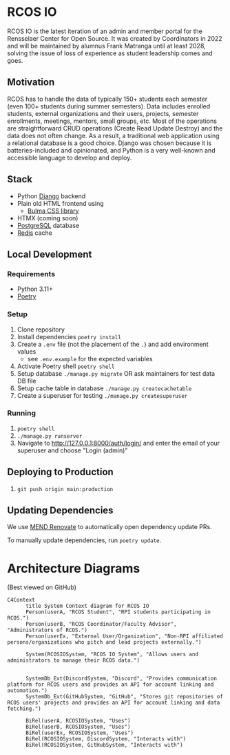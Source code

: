 # RCOS IO

RCOS IO is the latest iteration of an admin and member portal for the Rensselaer Center for Open Source. It was created by Coordinators in 2022 and will be maintained by alumnus Frank Matranga until at least 2028, solving the issue of loss of experience as student leadership comes and goes.

## Motivation

RCOS has to handle the data of typically 150+ students each semester (even 100+ students during summer semesters). Data includes enrolled students, external organizations and their users, projects, semester enrollments, meetings, mentors, small groups, etc. Most of the operations are straightforward CRUD operations (Create Read Update Destroy) and the data does not often change. As a result, a traditional web application using a relational database is a good choice. Django was chosen because it is batteries-included and opinionated, and Python is a very well-known and accessible language to develop and deploy.

## Stack

- Python [Django](https://www.djangoproject.com/) backend
- Plain old HTML frontend using
    - [Bulma CSS library](https://bulma.io/documentation/)
- HTMX (coming soon)
- [PostgreSQL](https://www.postgresql.org/) database
- [Redis](https://redis.io/) cache

## Local Development

### Requirements

- Python 3.11+
- [Poetry](https://python-poetry.org/docs/#installation)

### Setup

1. Clone repository
2. Install dependencies `poetry install`
3. Create a `.env` file (not the placement of the `.`) and add environment values
    - see `.env.example` for the expected variables
4. Activate Poetry shell `poetry shell`
5. Setup database `./manage.py migrate` OR ask maintainers for test data DB file
6. Setup cache table in database `./manage.py createcachetable`
7. Create a superuser for testing `./manage.py createsuperuser`


### Running

1. `poetry shell`
2. `./manage.py runserver`
3. Navigate to http://127.0.0.1:8000/auth/login/ and enter the email of your superuser and choose "Login (admin)"

## Deploying to Production

1. `git push origin main:production`

## Updating Dependencies

We use [MEND Renovate](https://www.mend.io/renovate/) to automatically open dependency update PRs.

To manually update dependencies, run `poetry update`.

# Architecture Diagrams

(Best viewed on GitHub)

```mermaid
C4Context
      title System Context diagram for RCOS IO
      Person(userA, "RCOS Student", "RPI students participating in RCOS.")
      Person(userB, "RCOS Coordinator/Faculty Advisor", "Administrators of RCOS.")
      Person(userEx, "External User/Organization", "Non-RPI affiliated persons/organizations who pitch and lead projects externally.")

      System(RCOSIOSystem, "RCOS IO System", "Allows users and administrators to manage their RCOS data.")


      SystemDb_Ext(DiscordSystem, "Discord", "Provides communication platform for RCOS users and provides an API for account linking and automation.")
      SystemDb_Ext(GitHubSystem, "GitHub", "Stores git repositories of RCOS users' projects and provides an API for account linking and data fetching.")

      BiRel(userA, RCOSIOSystem, "Uses")
      BiRel(userB, RCOSIOSystem, "Uses")
      BiRel(userEx, RCOSIOSystem, "Uses")
      BiRel(RCOSIOSystem, DiscordSystem, "Interacts with")
      BiRel(RCOSIOSystem, GitHubSystem, "Interacts with")
```
